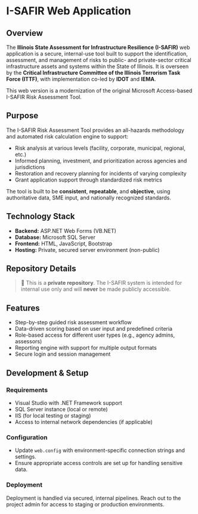 <h1>I-SAFIR Web Application</h1>

<h2>Overview</h2>
<p>
  The <strong>Illinois State Assessment for Infrastructure Resilience (I-SAFIR)</strong> web application is a secure, internal-use tool built to support the identification, assessment, and management of risks to public- and private-sector critical infrastructure assets and systems within the State of Illinois.
  It is overseen by the <strong>Critical Infrastructure Committee of the Illinois Terrorism Task Force (ITTF)</strong>, with implementation co-led by <strong>IDOT</strong> and <strong>IEMA</strong>.
</p>
<p>
  This web version is a modernization of the original Microsoft Access-based I-SAFIR Risk Assessment Tool.
</p>

<h2>Purpose</h2>
<p>
  The I-SAFIR Risk Assessment Tool provides an all-hazards methodology and automated risk calculation engine to support:
</p>
<ul>
  <li>Risk analysis at various levels (facility, corporate, municipal, regional, etc.)</li>
  <li>Informed planning, investment, and prioritization across agencies and jurisdictions</li>
  <li>Restoration and recovery planning for incidents of varying complexity</li>
  <li>Grant application support through standardized risk metrics</li>
</ul>
<p>
  The tool is built to be <strong>consistent</strong>, <strong>repeatable</strong>, and <strong>objective</strong>, using authoritative data, SME input, and nationally recognized standards.
</p>

<h2>Technology Stack</h2>
<ul>
  <li><strong>Backend:</strong> ASP.NET Web Forms (VB.NET)</li>
  <li><strong>Database:</strong> Microsoft SQL Server</li>
  <li><strong>Frontend:</strong> HTML, JavaScript, Bootstrap</li>
  <li><strong>Hosting:</strong> Private, secured server environment (non-public)</li>
</ul>

<h2>Repository Details</h2>
<blockquote>
  🛑 This is a <strong>private repository</strong>. The I-SAFIR system is intended for internal use only and will <strong>never</strong> be made publicly accessible.
</blockquote>

<h2>Features</h2>
<ul>
  <li>Step-by-step guided risk assessment workflow</li>
  <li>Data-driven scoring based on user input and predefined criteria</li>
  <li>Role-based access for different user types (e.g., agency admins, assessors)</li>
  <li>Reporting engine with support for multiple output formats</li>
  <li>Secure login and session management</li>
</ul>

<h2>Development & Setup</h2>

<h3>Requirements</h3>
<ul>
  <li>Visual Studio with .NET Framework support</li>
  <li>SQL Server instance (local or remote)</li>
  <li>IIS (for local testing or staging)</li>
  <li>Access to internal network dependencies (if applicable)</li>
</ul>

<h3>Configuration</h3>
<ul>
  <li>Update <code>web.config</code> with environment-specific connection strings and settings.</li>
  <li>Ensure appropriate access controls are set up for handling sensitive data.</li>
</ul>

<h3>Deployment</h3>
<p>
  Deployment is handled via secured, internal pipelines. Reach out to the project admin for access to staging or production environments.
</p>
